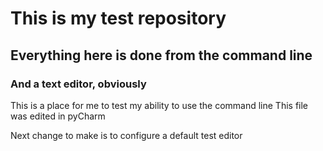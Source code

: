 # This is my test repository
## Everything here is done from the command line
### And a text editor, obviously

This is a place for me to test my ability to use the command line
This file was edited in pyCharm

Next change to make is to configure a default test editor